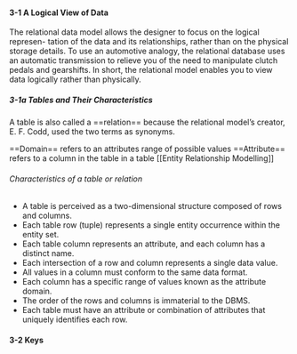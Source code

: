 #### 3-1 A Logical View of Data
The relational data model allows the designer to focus on the logical represen-
tation of the data and its relationships, rather than on the physical storage details. To use an automotive analogy, the relational database uses an automatic transmission to relieve you of the need to manipulate clutch pedals and gearshifts. In short, the relational model
enables you to view data logically rather than physically.

##### 3-1a Tables and Their Characteristics
A table is also called a ==relation== because the relational model’s creator, E. F. Codd, used the two terms as synonyms.

==Domain== refers to an attributes range of possible values
==Attribute== refers to a column in the table in a table [[Entity Relationship Modelling]]

###### Characteristics of a table or relation
- A table is perceived as a two-dimensional structure composed of rows and columns.
- Each table row (tuple) represents a single entity occurrence within the entity set.
- Each table column represents an attribute, and each column has a distinct name.
- Each intersection of a row and column represents a single data value.
- All values in a column must conform to the same data format.
- Each column has a specific range of values known as the attribute domain.
- The order of the rows and columns is immaterial to the DBMS.
- Each table must have an attribute or combination of attributes that uniquely identifies each row.

#### 3-2 Keys

